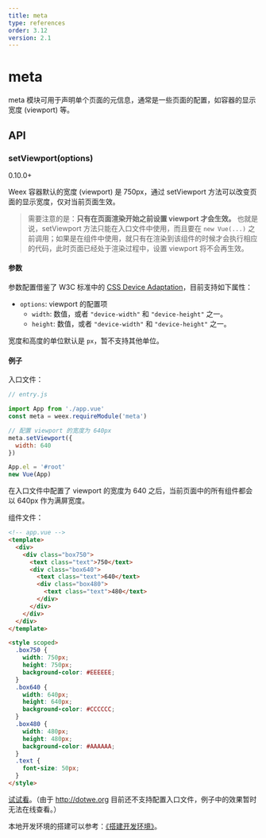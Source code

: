 ```yaml
---
title: meta
type: references
order: 3.12
version: 2.1
---
```


# meta

meta 模块可用于声明单个页面的元信息，通常是一些页面的配置，如容器的显示宽度 (viewport) 等。

## API

### setViewport(options)

<span class="weex-version">0.10.0+</span>

Weex 容器默认的宽度 (viewport) 是 750px，通过 setViewport 方法可以改变页面的显示宽度，仅对当前页面生效。

> 需要注意的是：**只有在页面渲染开始之前设置 viewport 才会生效。** 也就是说，setViewport 方法只能在入口文件中使用，而且要在 `new Vue(...)` 之前调用；如果是在组件中使用，就只有在渲染到该组件的时候才会执行相应的代码，此时页面已经处于渲染过程中，设置 viewport 将不会再生效。


#### 参数

参数配置借鉴了 W3C 标准中的 [CSS Device Adaptation](https://drafts.csswg.org/css-device-adapt/#viewport-meta)，目前支持如下属性：

+ `options`: viewport 的配置项
  + `width`: 数值，或者 `"device-width"` 和 `"device-height"` 之一。
  + `height`: 数值，或者 `"device-width"` 和 `"device-height"` 之一。

宽度和高度的单位默认是 `px`，暂不支持其他单位。

#### 例子

入口文件：

```js
// entry.js

import App from './app.vue'
const meta = weex.requireModule('meta')

// 配置 viewport 的宽度为 640px
meta.setViewport({  
  width: 640
})

App.el = '#root'  
new Vue(App)
```

在入口文件中配置了 viewport 的宽度为 640 之后，当前页面中的所有组件都会以 640px 作为满屏宽度。

组件文件：

```html
<!-- app.vue -->
<template>
  <div>
    <div class="box750">
      <text class="text">750</text>
      <div class="box640">
        <text class="text">640</text>
        <div class="box480">
          <text class="text">480</text>
        </div>
      </div>
    </div>
  </div>
</template>

<style scoped>
  .box750 {
    width: 750px;
    height: 750px;
    background-color: #EEEEEE;
  }
  .box640 {
    width: 640px;
    height: 640px;
    background-color: #CCCCCC;
  }
  .box480 {
    width: 480px;
    height: 480px;
    background-color: #AAAAAA;
  }
  .text {
    font-size: 50px;
  }
</style>
```

[试试看](http://dotwe.org/vue/7d0302fe499ab08afdb12a376c646b59)。（由于 http://dotwe.org 目前还不支持配置入口文件，例子中的效果暂时无法在线查看。）

本地开发环境的搭建可以参考：[《搭建开发环境》](../../guide/set-up-env.html)。
